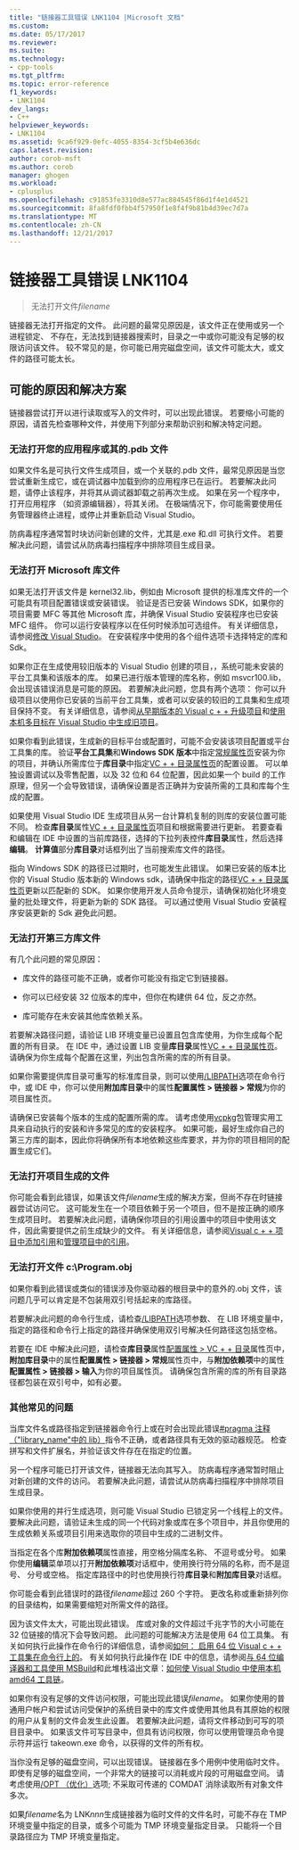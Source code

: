 ```yaml
---
title: "链接器工具错误 LNK1104 |Microsoft 文档"
ms.custom: 
ms.date: 05/17/2017
ms.reviewer: 
ms.suite: 
ms.technology:
- cpp-tools
ms.tgt_pltfrm: 
ms.topic: error-reference
f1_keywords:
- LNK1104
dev_langs:
- C++
helpviewer_keywords:
- LNK1104
ms.assetid: 9ca6f929-0efc-4055-8354-3cf5b4e636dc
caps.latest.revision: 
author: corob-msft
ms.author: corob
manager: ghogen
ms.workload:
- cplusplus
ms.openlocfilehash: c91853fe3310d8e577ac884545f86d1f4e1d4521
ms.sourcegitcommit: 8fa8fdf0fbb4f57950f1e8f4f9b81b4d39ec7d7a
ms.translationtype: MT
ms.contentlocale: zh-CN
ms.lasthandoff: 12/21/2017
---
```

# <a name="linker-tools-error-lnk1104"></a>链接器工具错误 LNK1104

> 无法打开文件*filename*

链接器无法打开指定的文件。 此问题的最常见原因是，该文件正在使用或另一个进程锁定、 不存在，无法找到链接器搜索时，目录之一中或你可能没有足够的权限访问该文件。 较不常见的是，你可能已用完磁盘空间，该文件可能太大，或文件的路径可能太长。

## <a name="possible-causes-and-solutions"></a>可能的原因和解决方案

链接器尝试打开以进行读取或写入的文件时，可以出现此错误。 若要缩小可能的原因，请首先检查哪种文件，并使用下列部分来帮助识别和解决特定问题。

### <a name="cannot-open-your-app-or-its-pdb-file"></a>无法打开您的应用程序或其的.pdb 文件

如果文件名是可执行文件生成项目，或一个关联的.pdb 文件，最常见原因是当您尝试重新生成它，或在调试器中加载到你的应用程序已在运行。 若要解决此问题，请停止该程序，并将其从调试器卸载之前再次生成。 如果在另一个程序中，打开应用程序 （如资源编辑器），将其关闭。 在极端情况下，你可能需要使用任务管理器终止进程，或停止并重新启动 Visual Studio。

防病毒程序通常暂时块访问新创建的文件，尤其是.exe 和.dll 可执行文件。 若要解决此问题，请尝试从防病毒扫描程序中排除项目生成目录。

### <a name="cannot-open-a-microsoft-library-file"></a>无法打开 Microsoft 库文件

如果无法打开该文件是 kernel32.lib，例如由 Microsoft 提供的标准库文件的一个可能具有项目配置错误或安装错误。 验证是否已安装 Windows SDK，如果你的项目需要 MFC 等其他 Microsoft 库，并确保 Visual Studio 安装程序也已安装 MFC 组件。 你可以运行安装程序以在任何时候添加可选组件。 有关详细信息，请参阅[修改 Visual Studio](/visualstudio/install/modify-visual-studio)。 在安装程序中使用的各个组件选项卡选择特定的库和 Sdk。

如果你正在生成使用较旧版本的 Visual Studio 创建的项目，，系统可能未安装的平台工具集和该版本的库。 如果已进行版本管理的库名称，例如 msvcr100.lib，会出现该错误消息是可能的原因。 若要解决此问题，您具有两个选项： 你可以升级项目以使用你已安装的当前平台工具集，或者可以安装的较旧的工具集和生成项目保持不变。 有关详细信息，请参阅[从早期版本的 Visual c + + 升级项目](../../porting/upgrading-projects-from-earlier-versions-of-visual-cpp.md)和[使用本机多目标在 Visual Studio 中生成旧项目](../../porting/use-native-multi-targeting.md)。

如果你看到此错误，生成新的目标平台或配置时，可能不会安装该项目配置或平台工具集的库。 验证**平台工具集**和**Windows SDK 版本**中指定[常规属性页](../../ide/general-property-page-project.md)安装为你的项目，并确认所需库位于**库目录**中指定[VC + + 目录属性页](../../ide/vcpp-directories-property-page.md)的配置设置。 可以单独设置调试以及零售配置，以及 32 位和 64 位配置，因此如果一个 build 的工作原理，但另一个会导致错误，请确保设置是否正确并为安装所需的工具和库每个生成的配置。

如果使用 Visual Studio IDE 生成项目从另一台计算机复制的则库的安装位置可能不同。 检查**库目录**属性[VC + + 目录属性页](../../ide/vcpp-directories-property-page.md)项目和根据需要进行更新。 若要查看和编辑在 IDE 中设置的当前库路径，选择的下拉列表控件**库目录**属性，然后选择**编辑**。 **计算值**部分**库目录**对话框列出了当前搜索库文件的路径。

指向 Windows SDK 的路径已过期时，也可能发生此错误。 如果已安装的版本比你的 Visual Studio 版本新的 Windows sdk，请确保中指定的路径[VC + + 目录属性页](../../ide/vcpp-directories-property-page.md)更新以匹配新的 SDK。 如果你使用开发人员命令提示，请确保初始化环境变量的批处理文件，将更新为新的 SDK 路径。 可以通过使用 Visual Studio 安装程序安装更新的 Sdk 避免此问题。

### <a name="cannot-open-a-third-party-library-file"></a>无法打开第三方库文件

有几个此问题的常见原因：

- 库文件的路径可能不正确，或者你可能没有指定它到链接器。

- 你可以已经安装 32 位版本的库中，但你在构建供 64 位，反之亦然。

- 库可能存在未安装其他库依赖关系。

若要解决路径问题，请验证 LIB 环境变量已设置且包含库使用，为你生成每个配置的所有目录。 在 IDE 中，通过设置 LIB 变量**库目录**属性[VC + + 目录属性页](../../ide/vcpp-directories-property-page.md)。 请确保为你生成每个配置在这里，列出包含所需的库的所有目录。

如果你需要提供库目录可重写的标准库目录，则可以使用[/LIBPATH](../../build/reference/libpath-additional-libpath.md)选项在命令行中，或 IDE 中，你可以使用**附加库目录**中的属性**配置属性 > 链接器 > 常规**为你的项目属性页。

请确保已安装每个版本的生成的配置所需的库。 请考虑使用[vcpkg](../../vcpkg.md)包管理实用工具来自动执行的安装和许多常见的库的安装程序。 如果可能，最好生成你自己的第三方库的副本，因此你将确保所有本地依赖这些库要求，并为你的项目相同的配置生成它们。

### <a name="cannot-open-a-file-built-by-your-project"></a>无法打开项目生成的文件

你可能会看到此错误，如果该文件*filename*生成的解决方案，但尚不存在时链接器尝试访问它。 这可能发生在一个项目依赖于另一个项目，但不是按正确的顺序生成项目时。 若要解决此问题，请确保你项目的引用设置中的项目中使用该文件，因此需要提供之前生成缺少的文件。 有关详细信息，请参阅[Visual c + + 项目中添加引用](../../ide/adding-references-in-visual-cpp-projects.md)和[管理项目中的引用](/visualstudio/ide/managing-references-in-a-project)。

### <a name="cannot-open-file-cprogramobj"></a>无法打开文件 c:\\Program.obj

如果你看到此错误或类似的错误涉及你驱动器的根目录中的意外的.obj 文件，该问题几乎可以肯定是不包装用双引号括起来的库路径。

若要解决此问题的命令行生成，请检查[/LIBPATH](../../build/reference/libpath-additional-libpath.md)选项参数、 在 LIB 环境变量中，指定的路径和命令行上指定的路径并确保使用双引号解决任何路径这包括空格。

若要在 IDE 中解决此问题，请检查**库目录**属性[配置属性 > VC + + 目录](../../ide/vcpp-directories-property-page.md)属性页中，**附加库目录**中的属性**配置属性 > 链接器 > 常规**属性页中，与**附加依赖项**中的属性**配置属性 > 链接器 > 输入**为你的项目属性页。 请确保包含所需的库的所有目录路径都包装在双引号中，如有必要。

### <a name="other-common-issues"></a>其他常见的问题

当库文件名或路径指定到链接器命令行上或在时会出现此错误[#pragma 注释 （"library_name"中的 lib）](../../preprocessor/comment-c-cpp.md)指令不正确，或者路径具有无效的驱动器规范。 检查拼写和文件扩展名，并验证该文件存在在指定的位置。

另一个程序可能已打开该文件，链接器无法向其写入。 防病毒程序通常暂时阻止对新创建的文件的访问。 若要解决此问题，请尝试从防病毒扫描程序中排除项目生成目录。

如果你使用的并行生成选项，则可能 Visual Studio 已锁定另一个线程上的文件。 要解决此问题，请验证未生成的同一个代码对象或库在多个项目中，并且你使用的生成依赖关系或项目引用来选取你的项目中生成的二进制文件。

当指定在各个库**附加依赖项**属性直接，用空格分隔库名称、 不逗号或分号。 如果你使用**编辑**菜单项以打开**附加依赖项**对话框中，使用换行符分隔的名称，而不是逗号、 分号或空格。 指定库路径中的时也使用换行符**库目录**和**附加库目录**对话框。

你可能会看到此错误时的路径*filename*超过 260 个字符。 更改名称或重新排列你的目录结构，如果需要缩短对所需文件的路径。

因为该文件太大，可能出现此错误。 库或对象的文件超过千兆字节的大小可能在 32 位链接的情况下会导致问题。 此问题的可能解决方法是使用 64 位工具集。 有关如何执行此操作在命令行的详细信息，请参阅[如何： 启用 64 位 Visual c + + 工具集在命令行上的](../../build/how-to-enable-a-64-bit-visual-cpp-toolset-on-the-command-line.md)。 有关如何执行此操作在 IDE 中的信息，请参阅[与 64 位编译器和工具使用 MSBuild](../../build/walkthrough-using-msbuild-to-create-a-visual-cpp-project.md#using-msbuild-to-build-your-project)和此堆栈溢出文章：[如何使 Visual Studio 中使用本机 amd64 工具链](http://stackoverflow.com/questions/19820718/how-to-make-visual-studio-use-the-native-amd64-toolchain/23793055)。

如果你有没有足够的文件访问权限，可能出现此错误*filename*。 如果你使用的普通用户帐户和尝试访问受保护的系统目录中的库文件或使用其他具有其原始的权限的用户从复制的文件会发生此设置。 若要解决此问题，请将文件移动到可写的项目目录中。 如果该文件可写目录中，但具有访问权限，你可以使用管理员命令提示符并运行 takeown.exe 命令，以获得的文件的所有权。

当你没有足够的磁盘空间，可以出现错误。 链接器在多个用例中使用临时文件。 即使有足够的磁盘空间，一个非常大的链接可以消耗或片段的可用磁盘空间。 请考虑使用[/OPT （优化）](../../build/reference/opt-optimizations.md)选项; 不采取可传递的 COMDAT 消除读取所有对象文件多次。

如果*filename*名为 LNK*nnn*生成链接器为临时文件的文件名时，可能不存在 TMP 环境变量中指定的目录，或多个可能为 TMP 环境变量指定目录。 只能将一个目录路径应为 TMP 环境变量指定。
